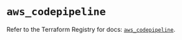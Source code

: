 # `aws_codepipeline`

Refer to the Terraform Registry for docs: [`aws_codepipeline`](https://registry.terraform.io/providers/hashicorp/aws/6.10.0/docs/resources/codepipeline).
